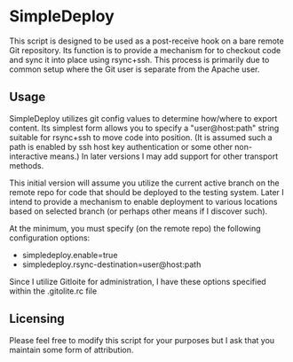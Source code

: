 # SimpleDeploy

This script is designed to be used as a post-receive hook on a bare remote Git repository. Its function is to provide a mechanism for to checkout code and sync it into place using rsync+ssh. This process is primarily due to common setup where the Git user is separate from the Apache user.

## Usage

SimpleDeploy utilizes git config values to determine how/where to export content. Its simplest form allows you to specify a "user@host:path" string suitable for rsync+ssh to move code into position. (It is assumed such a path is enabled by ssh host key authentication or some other non-interactive means.) In later versions I may add support for other transport methods.

This initial version will assume you utilize the current active branch on the remote repo for code that should be deployed to the testing system. Later I intend to provide a mechanism to enable deployment to various locations based on selected branch (or perhaps other means if I discover such).

At the minimum, you must specify (on the remote repo) the following configuration options:

* simpledeploy.enable=true
* simpledeploy.rsync-destination=user@host:path

Since I utilize Gitloite for administration, I have these options specified within the .gitolite.rc file

## Licensing

Please feel free to modify this script for your purposes but I ask that you maintain some form of attribution.